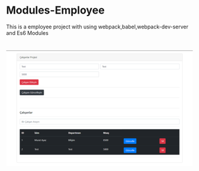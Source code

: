 # Modules-Employee
This is a employee project with using webpack,babel,webpack-dev-server and Es6 Modules
#
<img src = "Employees.png"/>
